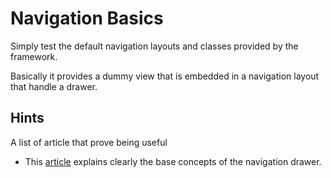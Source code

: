 # Navigation Basics

Simply test the default navigation layouts and classes provided by the framework.

Basically it provides a dummy view that is embedded in a navigation layout that handle a drawer.

## Hints

A list of article that prove being useful

- This [article](https://guides.codepath.com/android/Fragment-Navigation-Drawer) explains clearly the base concepts of the navigation drawer. 